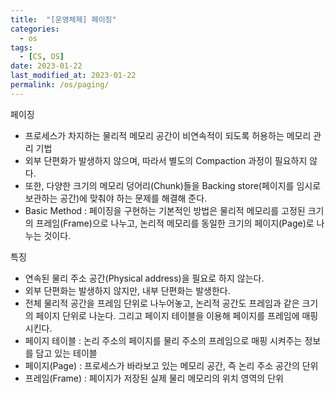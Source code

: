 ```yaml
---
title:  "[운영체제] 페이징"
categories:
  - os
tags:
  - [CS, OS]
date: 2023-01-22
last_modified_at: 2023-01-22
permalink: /os/paging/
---
```


페이징
* 프로세스가 차지하는 물리적 메모리 공간이 비연속적이 되도록 허용하는 메모리 관리 기법
* 외부 단편화가 발생하지 않으며, 따라서 별도의 Compaction 과정이 필요하지 않다.
* 또한, 다양한 크기의 메모리 덩어리(Chunk)들을 Backing store(페이지를 임시로 보관하는 공간)에 맞춰야 하는 문제를 해결해 준다.
* Basic Method : 페이징을 구현하는 기본적인 방법은 물리적 메모리를 고정된 크기의 프레임(Frame)으로 나누고, 논리적 메모리를 동일한 크기의 페이지(Page)로 나누는 것이다.

특징
* 연속된 물리 주소 공간(Physical address)을 필요로 하지 않는다.
* 외부 단편화는 발생하지 않지만, 내부 단편화는 발생한다.
* 전체 물리적 공간을 프레임 단위로 나누어놓고, 논리적 공간도 프레임과 같은 크기의 페이지 단위로 나눈다. 그리고 페이지 테이블을 이용해 페이지를 프레임에 매핑 시킨다.
* 페이지 테이블 : 논리 주소의 페이지를 물리 주소의 프레임으로 매핑 시켜주는 정보를 담고 있는 테이블
* 페이지(Page) : 프로세스가 바라보고 있는 메모리 공간, 즉 논리 주소 공간의 단위
* 프레임(Frame) : 페이지가 저장된 실제 물리 메모리의 위치 영역의 단위
